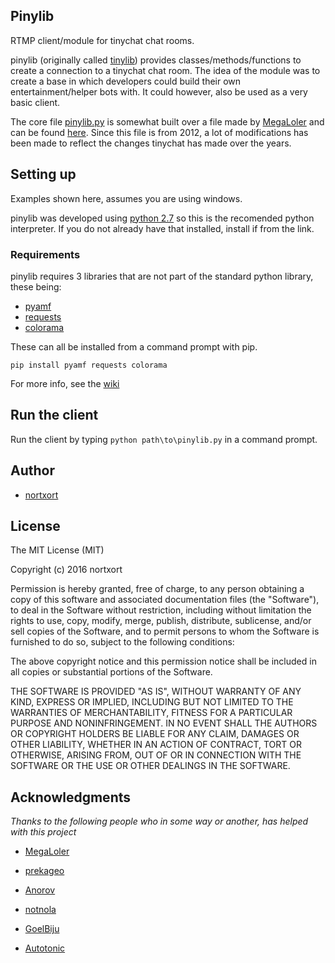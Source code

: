 ## Pinylib

RTMP client/module for tinychat chat rooms.


pinylib (originally called [tinylib](https://github.com/nortxort/tinylib)) provides classes/methods/functions to create a connection to a tinychat chat room. The idea of the module was to create a base in which developers could build their own entertainment/helper bots with. It could however, also be used as a very basic client.

The core file [pinylib.py](https://github.com/nortxort/pinylib/blob/master/pinylib.py) is somewhat built over a file made by [MegaLoler](http://pastebin.com/u/MegaLoler "MegaLoler files on pastebin") and can be found [here](http://pastebin.com/0CYCisB5). Since this file is from 2012, a lot of modifications has been made to reflect the changes tinychat has made over the years. 

## Setting up

Examples shown here, assumes you are using windows.

pinylib was developed using [python 2.7](https://www.python.org/downloads/windows/ "python for windows") so this is the recomended python interpreter. If you do not already have that installed, install if from the link.

### Requirements

pinylib requires 3 libraries that are not part of the standard python library, these being:

* [pyamf](https://github.com/hydralabs/pyamf "pyamf")
* [requests](https://github.com/kennethreitz/requests "requests")
* [colorama](https://github.com/tartley/colorama "Colorama")

These can all be installed from a command prompt with pip.

`pip install pyamf requests colorama`


For more info, see the [wiki](https://github.com/nortxort/pinylib/wiki/Requirements)


## Run the client

Run the client by typing `python path\to\pinylib.py` in a command prompt.


## Author

* [nortxort](https://github.com/nortxort)

## License

The MIT License (MIT)

Copyright (c) 2016 nortxort

Permission is hereby granted, free of charge, to any person obtaining a copy of this software
and associated documentation files (the "Software"), to deal in the Software without restriction,
including without limitation the rights to use, copy, modify, merge, publish, distribute,
sublicense, and/or sell copies of the Software, and to permit persons to whom the Software
is furnished to do so, subject to the following conditions:

The above copyright notice and this permission notice
shall be included in all copies or substantial portions of the Software.

THE SOFTWARE IS PROVIDED "AS IS", WITHOUT WARRANTY OF ANY KIND, 
EXPRESS OR IMPLIED, INCLUDING BUT NOT LIMITED TO THE WARRANTIES OF MERCHANTABILITY, 
FITNESS FOR A PARTICULAR PURPOSE AND NONINFRINGEMENT. 
IN NO EVENT SHALL THE AUTHORS OR COPYRIGHT HOLDERS BE LIABLE FOR ANY CLAIM, 
DAMAGES OR OTHER LIABILITY, WHETHER IN AN ACTION OF CONTRACT, TORT OR OTHERWISE, 
ARISING FROM, OUT OF OR IN CONNECTION WITH THE SOFTWARE OR THE USE OR OTHER DEALINGS IN THE SOFTWARE.

## Acknowledgments
*Thanks to the following people who in some way or another, has helped with this project*

* [MegaLoler](http://pastebin.com/u/MegaLoler)

* [prekageo](https://github.com/prekageo/rtmp-python)

* [Anorov](https://github.com/Anorov/PySocks)

* [notnola](https://github.com/notnola)

* [GoelBiju](https://github.com/GoelBiju)

* [Autotonic](https://github.com/Autotonic)

